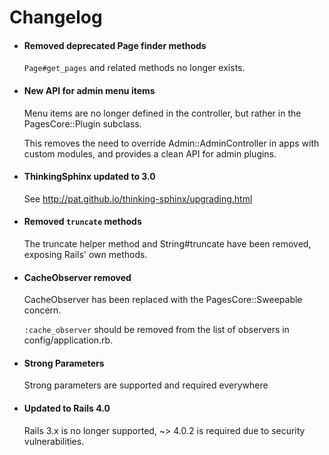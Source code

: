 # Changelog

* #### Removed deprecated Page finder methods

  `Page#get_pages` and related methods no longer exists.

* #### New API for admin menu items

  Menu items are no longer defined in the controller, but rather
  in the PagesCore::Plugin subclass.

  This removes the need to override Admin::AdminController in apps with
  custom modules, and provides a clean API for admin plugins.

* #### ThinkingSphinx updated to 3.0

  See http://pat.github.io/thinking-sphinx/upgrading.html

* #### Removed `truncate` methods

  The truncate helper method and String#truncate have been removed,
  exposing Rails' own methods.

* #### CacheObserver removed

  CacheObserver has been replaced with the PagesCore::Sweepable concern.

  `:cache_observer` should be removed from the list of observers in
  config/application.rb.

* #### Strong Parameters

  Strong parameters are supported and required everywhere

* #### Updated to Rails 4.0

  Rails 3.x is no longer supported, ~> 4.0.2 is required due to security
  vulnerabilities.
